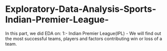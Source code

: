 # Exploratory-Data-Analysis-Sports-Indian-Premier-League-
In this part, we did EDA on:
  1:- Indian Premier League(IPL) - We will find out the most successful teams, players and factors contributing win or loss of a team.
